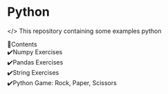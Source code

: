 # Python

</> This repository containing some examples python <br />

📑Contents<br />
✔️Numpy Exercises<br />
✔️Pandas Exercises<br />
✔️String Exercises<br />
✔️Python Game: Rock, Paper, Scissors<br />
